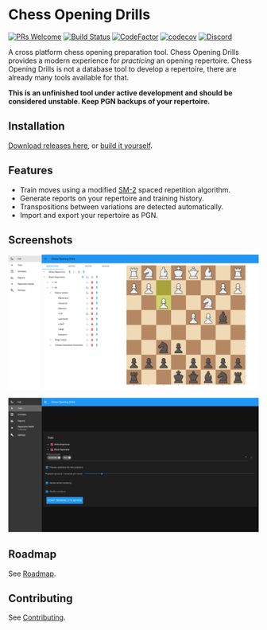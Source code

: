 # Chess Opening Drills

[![PRs Welcome](https://img.shields.io/badge/PRs-welcome-brightgreen.svg?style=flat-square)](http://makeapullrequest.com)
[![Build Status](https://travis-ci.org/theProgramLuke/chess_opening_drills.svg?branch=main)](https://travis-ci.org/theProgramLuke/chess_opening_drills)
[![CodeFactor](https://www.codefactor.io/repository/github/theprogramluke/chess_opening_drills/badge)](https://www.codefactor.io/repository/github/theprogramluke/chess_opening_drills)
[![codecov](https://codecov.io/gh/theProgramLuke/chess_opening_drills/branch/main/graph/badge.svg)](https://codecov.io/gh/theProgramLuke/chess_opening_drills)
[![Discord](https://img.shields.io/discord/757701054782636082?color=%4E5D94&label=Discord&logo=discord&logoColor=white)](https://discord.gg/y595KypE)

A cross platform chess opening preparation tool. Chess Opening Drills provides a modern experience for _practicing_ an opening repertoire. Chess Opening Drills is not a database tool to develop a repertoire, there are already many tools available for that.

**This is an unfinished tool under active development and should be considered unstable. Keep PGN backups of your repertoire.**

## Installation

[Download releases here](https://github.com/theProgramLuke/chess_opening_drills/releases), or [build it yourself](CONTRIBUTING.md).

## Features

- Train moves using a modified [SM-2](https://www.supermemo.com/en/archives1990-2015/english/ol/sm2) spaced repetition algorithm.
- Generate reports on your repertoire and training history.
- Transpositions between variations are detected automatically.
- Import and export your repertoire as PGN.

## Screenshots

![Edit Mode](images/edit.png)

![Training Mode](images/train.png)

## Roadmap

See [Roadmap](Roadmap.md).

## Contributing

See [Contributing](CONTRIBUTING.md).
